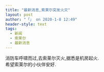 ```yaml
---
title: "最新消息,索莱尔突发火灾"
layout: post
author: "「」 on 2020-1-8 12:49"
header-style: text
tags:
  - 新闻
  - 索莱尔
  - 最新消息
---
```


<head></head>
<body>
  消防车呼啸而过,去索莱尔灭火,据悉是机房起火.
 <br> 希望索莱尔的小伙伴安好.
 <br>
</body>


